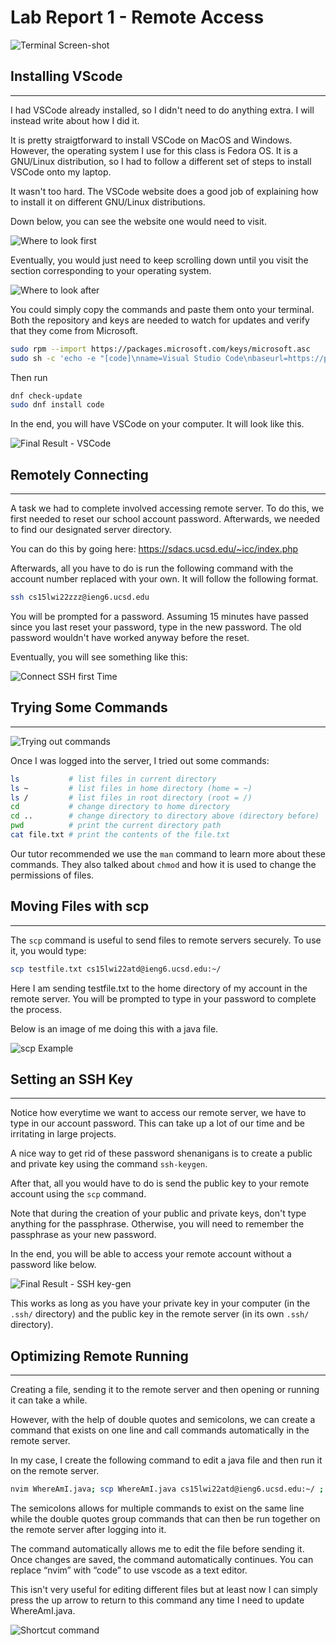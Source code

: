 # Lab Report 1 - Remote Access
![Terminal Screen-shot](imgs/lab1/terminalScreenshot.png)

## Installing VScode
---
I had VSCode already installed, so I didn't need to do anything extra. I will instead write about how I did it.

It is pretty straigtforward to install VSCode on MacOS and Windows. However, the operating system I use for this class is Fedora OS. It is a GNU/Linux distribution, so I had to follow a different set of steps to install VSCode onto my laptop. 

It wasn't too hard. The VSCode website does a good job of explaining how to install it on different GNU/Linux distributions. 

Down below, you can see the website one would need to visit. 

![Where to look first](imgs/lab1/vscodeInstall1.png)

Eventually, you would just need to keep scrolling down until you visit the section corresponding to your operating system. 

![Where to look after](imgs/lab1/vscodeInstall2.png)

You could simply copy the commands and paste them onto your terminal. Both the repository and keys are needed to watch for updates and verify that they come from Microsoft.  

```bash
sudo rpm --import https://packages.microsoft.com/keys/microsoft.asc
sudo sh -c 'echo -e "[code]\nname=Visual Studio Code\nbaseurl=https://packages.microsoft.com/yumrepos/vscode\nenabled=1\ngpgcheck=1\ngpgkey=https://packages.microsoft.com/keys/microsoft.asc" > /etc/yum.repos.d/vscode.repo'
```

Then run
```bash
dnf check-update
sudo dnf install code
```
In the end, you will have VSCode on your computer. It will look like this.

![Final Result - VSCode](imgs/lab1/vscode.png)

## Remotely Connecting
---

A task we had to complete involved accessing remote server. To do this, we first needed to reset our school account password. Afterwards, we needed to find our designated server directory.

You can do this by going here: https://sdacs.ucsd.edu/~icc/index.php

Afterwards, all you have to do is run the following command with the account number replaced with your own. It will follow the following format.

```bash
ssh cs15lwi22zzz@ieng6.ucsd.edu
```

You will be prompted for a password. Assuming 15 minutes have passed since you last reset your password, type in the new password. The old password wouldn't have worked anyway before the reset. 

Eventually, you will see something like this: 

![Connect SSH first Time](imgs/lab1/firstTimeSSHLoginZoom.png)

## Trying Some Commands
---
![Trying out commands](imgs/lab1/tryingOutCommands.png)

Once I was logged into the server, I tried out some commands:

```bash
ls           # list files in current directory
ls ~         # list files in home directory (home = ~)
ls /         # list files in root directory (root = /)
cd           # change directory to home directory
cd ..        # change directory to directory above (directory before)
pwd          # print the current directory path 
cat file.txt # print the contents of the file.txt

```

Our tutor recommended we use the `man` command to learn more about these commands. They also talked about `chmod` and how it is used to change the permissions of files.

## Moving Files with scp
---

The `scp` command is useful to send files to remote servers securely. To use it, you would type:

```bash
scp testfile.txt cs15lwi22atd@ieng6.ucsd.edu:~/
```
Here I am sending testfile.txt to the home directory of my account in the remote server. You will be prompted to type in your password to complete the process.

Below is an image of me doing this with a java file.

![scp Example](imgs/lab1/scpExample.png)

## Setting an SSH Key
---
Notice how everytime we want to access our remote server, we have to type in our account password. This can take up a lot of our time and be irritating in large projects. 

A nice way to get rid of these password shenanigans is to create a public and private key using the command `ssh-keygen`.

After that, all you would have to do is send the public key to your remote account using the `scp` command. 

Note that during the creation of your public and private keys, don't type anything for the passphrase. Otherwise, you will need to remember the passphrase as your new password.

In the end, you will be able to access your remote account without a password like below. 

![Final Result - SSH key-gen](imgs/lab1/sshKeyLogIn.png)

This works as long as you have your private key in your computer (in the `.ssh/` directory) and the public key in the remote server (in its own `.ssh/` directory).

## Optimizing Remote Running
---
Creating a file, sending it to the remote server and then opening or running it can take a while.

However, with the help of double quotes and semicolons, we can create a command that exists on one line and call commands automatically in the remote server. 

In my case, I create the following command to edit a java file and then run it on the remote server. 

```bash
nvim WhereAmI.java; scp WhereAmI.java cs15lwi22atd@ieng6.ucsd.edu:~/ ; ssh cs15lwi22atd@ieng6.ucsd.edu "javac WhereAmI.java; java WhereAmI"
```

The semicolons allows for multiple commands to exist on the same line while the double quotes group commands that can then be run together on the remote server after logging into it.

The command automatically allows me to edit the file before sending it. Once changes are saved, the command automatically continues. You can replace “nvim” with “code” to use vscode as a text editor.

This isn't very useful for editing different files but at least now I can simply press the up arrow to return to this command any time I need to update WhereAmI.java.

![Shortcut command](imgs/lab1/shortcutCommands.png)



